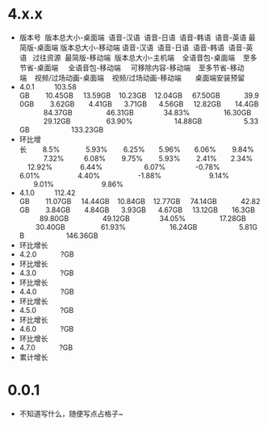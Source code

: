 # 4.x.x
* 版本号&nbsp;&nbsp;版本总大小-桌面端&nbsp;&nbsp;语音-汉语&nbsp;&nbsp;语音-日语&nbsp;&nbsp;语音-韩语&nbsp;&nbsp;语音-英语&nbsp;最简版-桌面端&nbsp;版本总大小-移动端&nbsp;语音-汉语&nbsp;&nbsp;语音-日语&nbsp;&nbsp;语音-韩语&nbsp;&nbsp;语音-英语&nbsp;&nbsp;&nbsp;过往资源&nbsp;&nbsp;最简版-移动端&nbsp;&nbsp;版本总大小-主机端  &nbsp;&nbsp;&nbsp;全语音包-桌面端 &nbsp;&nbsp;&nbsp;至多节省-桌面端 &nbsp;&nbsp;&nbsp; 全语音包-移动端 &nbsp;&nbsp;&nbsp; 可移除内容-移动端 &nbsp;&nbsp;&nbsp;至多节省-移动端&nbsp;&nbsp;&nbsp;&nbsp;视频/过场动画-桌面端&nbsp;&nbsp;&nbsp;&nbsp;视频/过场动画-移动端&nbsp;&nbsp;&nbsp;&nbsp;&nbsp;&nbsp;&nbsp;桌面端安装预留
* 4.0.1&nbsp;&nbsp;&nbsp;&nbsp;&nbsp;&nbsp;&nbsp;&nbsp;&nbsp;&nbsp;103.58 GB&nbsp;&nbsp;&nbsp;&nbsp;&nbsp;&nbsp;&nbsp;&nbsp;10.45GB&nbsp;&nbsp;&nbsp;&nbsp;&nbsp;13.59GB&nbsp;&nbsp;&nbsp;&nbsp;10.23GB&nbsp;&nbsp;&nbsp;&nbsp;12.04GB&nbsp;&nbsp;&nbsp;&nbsp;&nbsp;67.50GB&nbsp;&nbsp;&nbsp;&nbsp;&nbsp;&nbsp;&nbsp;&nbsp;&nbsp;&nbsp;&nbsp;&nbsp;39.90GB&nbsp;&nbsp;&nbsp;&nbsp;&nbsp;&nbsp;&nbsp;&nbsp;3.62GB&nbsp;&nbsp;&nbsp;&nbsp;&nbsp;&nbsp;&nbsp;4.41GB&nbsp;&nbsp;&nbsp;&nbsp;&nbsp;&nbsp;3.71GB&nbsp;&nbsp;&nbsp;&nbsp;&nbsp;&nbsp;4.56GB&nbsp;&nbsp;&nbsp;&nbsp;&nbsp;12.82GB&nbsp;&nbsp;&nbsp;&nbsp;&nbsp;&nbsp;&nbsp;14.4GB&nbsp;&nbsp;&nbsp;&nbsp;&nbsp;&nbsp;&nbsp;&nbsp;&nbsp;&nbsp;&nbsp;&nbsp;&nbsp;84.37GB&nbsp;&nbsp;&nbsp;&nbsp;&nbsp;&nbsp;&nbsp;&nbsp;&nbsp;&nbsp;&nbsp;&nbsp;&nbsp;&nbsp;&nbsp;&nbsp;&nbsp;46.31GB&nbsp;&nbsp;&nbsp;&nbsp;&nbsp;&nbsp;&nbsp;&nbsp;&nbsp;&nbsp;&nbsp;&nbsp;&nbsp;&nbsp;&nbsp;34.83%&nbsp;&nbsp;&nbsp;&nbsp;&nbsp;&nbsp;&nbsp;&nbsp;&nbsp;&nbsp;&nbsp;&nbsp;&nbsp;&nbsp;&nbsp;&nbsp;&nbsp;16.30GB&nbsp;&nbsp;&nbsp;&nbsp;&nbsp;&nbsp;&nbsp;&nbsp;&nbsp;&nbsp;&nbsp;&nbsp;&nbsp;&nbsp;&nbsp;&nbsp;&nbsp;29.12GB&nbsp;&nbsp;&nbsp;&nbsp;&nbsp;&nbsp;&nbsp;&nbsp;&nbsp;&nbsp;&nbsp;&nbsp;&nbsp;&nbsp;&nbsp;&nbsp;&nbsp;&nbsp;63.90%&nbsp;&nbsp;&nbsp;&nbsp;&nbsp;&nbsp;&nbsp;&nbsp;&nbsp;&nbsp;&nbsp;&nbsp;&nbsp;&nbsp;&nbsp;&nbsp;&nbsp;&nbsp;&nbsp;&nbsp;&nbsp;14.88GB&nbsp;&nbsp;&nbsp;&nbsp;&nbsp;&nbsp;&nbsp;&nbsp;&nbsp;&nbsp;&nbsp;&nbsp;&nbsp;&nbsp;&nbsp;&nbsp;&nbsp;&nbsp;&nbsp;&nbsp;&nbsp;5.33GB&nbsp;&nbsp;&nbsp;&nbsp;&nbsp;&nbsp;&nbsp;&nbsp;&nbsp;&nbsp;&nbsp;&nbsp;&nbsp;&nbsp;&nbsp;&nbsp;&nbsp;&nbsp;&nbsp;&nbsp;&nbsp;133.23GB
* 环比增长&nbsp;&nbsp;&nbsp;&nbsp;&nbsp;&nbsp;&nbsp;&nbsp;8.5%&nbsp;&nbsp;&nbsp;&nbsp;&nbsp;&nbsp;&nbsp;&nbsp;&nbsp;&nbsp;&nbsp;&nbsp;&nbsp;5.93%&nbsp;&nbsp;&nbsp;&nbsp;&nbsp;&nbsp;&nbsp;&nbsp;6.25%&nbsp;&nbsp;&nbsp;&nbsp;&nbsp;&nbsp;&nbsp;5.96%&nbsp;&nbsp;&nbsp;&nbsp;&nbsp;&nbsp;&nbsp;6.06%&nbsp;&nbsp;&nbsp;&nbsp;&nbsp;&nbsp;&nbsp;&nbsp;9.84%&nbsp;&nbsp;&nbsp;&nbsp;&nbsp;&nbsp;&nbsp;&nbsp;&nbsp;&nbsp;&nbsp;&nbsp;&nbsp;&nbsp;&nbsp;&nbsp;7.32%&nbsp;&nbsp;&nbsp;&nbsp;&nbsp;&nbsp;&nbsp;&nbsp;&nbsp;&nbsp;6.08%&nbsp;&nbsp;&nbsp;&nbsp;&nbsp;&nbsp;&nbsp;&nbsp;9.75%&nbsp;&nbsp;&nbsp;&nbsp;&nbsp;&nbsp;&nbsp;&nbsp;5.93%&nbsp;&nbsp;&nbsp;&nbsp;&nbsp;&nbsp;&nbsp;&nbsp;2.41%&nbsp;&nbsp;&nbsp;&nbsp;&nbsp;&nbsp;&nbsp;2.34%&nbsp;&nbsp;&nbsp;&nbsp;&nbsp;&nbsp;&nbsp;&nbsp;12.92%&nbsp;&nbsp;&nbsp;&nbsp;&nbsp;&nbsp;&nbsp;&nbsp;&nbsp;&nbsp;&nbsp;&nbsp;&nbsp;&nbsp;6.44%&nbsp;&nbsp;&nbsp;&nbsp;&nbsp;&nbsp;&nbsp;&nbsp;&nbsp;&nbsp;&nbsp;&nbsp;&nbsp;&nbsp;&nbsp;&nbsp;&nbsp;&nbsp;&nbsp;&nbsp;&nbsp;6.07%&nbsp;&nbsp;&nbsp;&nbsp;&nbsp;&nbsp;&nbsp;&nbsp;&nbsp;&nbsp;&nbsp;&nbsp;&nbsp;&nbsp;&nbsp;-0.78%&nbsp;&nbsp;&nbsp;&nbsp;&nbsp;&nbsp;&nbsp;&nbsp;&nbsp;&nbsp;&nbsp;&nbsp;&nbsp;&nbsp;&nbsp;&nbsp;&nbsp;&nbsp;&nbsp;&nbsp;6.01%&nbsp;&nbsp;&nbsp;&nbsp;&nbsp;&nbsp;&nbsp;&nbsp;&nbsp;&nbsp;&nbsp;&nbsp;&nbsp;&nbsp;&nbsp;&nbsp;&nbsp;&nbsp;&nbsp;4.40%&nbsp;&nbsp;&nbsp;&nbsp;&nbsp;&nbsp;&nbsp;&nbsp;&nbsp;&nbsp;&nbsp;&nbsp;&nbsp;&nbsp;&nbsp;&nbsp;&nbsp;&nbsp;&nbsp;-1.88%&nbsp;&nbsp;&nbsp;&nbsp;&nbsp;&nbsp;&nbsp;&nbsp;&nbsp;&nbsp;&nbsp;&nbsp;&nbsp;&nbsp;&nbsp;&nbsp;&nbsp;&nbsp;&nbsp;&nbsp;&nbsp;&nbsp;&nbsp;&nbsp;9.14%&nbsp;&nbsp;&nbsp;&nbsp;&nbsp;&nbsp;&nbsp;&nbsp;&nbsp;&nbsp;&nbsp;&nbsp;&nbsp;&nbsp;&nbsp;&nbsp;&nbsp;&nbsp;&nbsp;&nbsp;&nbsp;&nbsp;&nbsp;9.01%&nbsp;&nbsp;&nbsp;&nbsp;&nbsp;&nbsp;&nbsp;&nbsp;&nbsp;&nbsp;&nbsp;&nbsp;&nbsp;&nbsp;&nbsp;&nbsp;&nbsp;&nbsp;&nbsp;&nbsp;&nbsp;&nbsp;&nbsp;&nbsp;9.86%
* 4.1.0&nbsp;&nbsp;&nbsp;&nbsp;&nbsp;&nbsp;&nbsp;&nbsp;&nbsp;&nbsp;112.42 GB&nbsp;&nbsp;&nbsp;&nbsp;&nbsp;&nbsp;&nbsp;&nbsp;11.07GB&nbsp;&nbsp;&nbsp;&nbsp;&nbsp;14.44GB&nbsp;&nbsp;&nbsp;&nbsp;10.84GB&nbsp;&nbsp;&nbsp;&nbsp;12.77GB&nbsp;&nbsp;&nbsp;&nbsp;&nbsp;74.14GB&nbsp;&nbsp;&nbsp;&nbsp;&nbsp;&nbsp;&nbsp;&nbsp;&nbsp;&nbsp;&nbsp;&nbsp;42.82GB&nbsp;&nbsp;&nbsp;&nbsp;&nbsp;&nbsp;&nbsp;&nbsp;3.84GB&nbsp;&nbsp;&nbsp;&nbsp;&nbsp;&nbsp;&nbsp;4.84GB&nbsp;&nbsp;&nbsp;&nbsp;&nbsp;&nbsp;3.93GB&nbsp;&nbsp;&nbsp;&nbsp;&nbsp;&nbsp;4.67GB&nbsp;&nbsp;&nbsp;&nbsp;&nbsp;13.12GB&nbsp;&nbsp;&nbsp;&nbsp;&nbsp;&nbsp;&nbsp;16.3GB&nbsp;&nbsp;&nbsp;&nbsp;&nbsp;&nbsp;&nbsp;&nbsp;&nbsp;&nbsp;&nbsp;&nbsp;&nbsp;89.80GB&nbsp;&nbsp;&nbsp;&nbsp;&nbsp;&nbsp;&nbsp;&nbsp;&nbsp;&nbsp;&nbsp;&nbsp;&nbsp;&nbsp;&nbsp;&nbsp;&nbsp;49.12GB&nbsp;&nbsp;&nbsp;&nbsp;&nbsp;&nbsp;&nbsp;&nbsp;&nbsp;&nbsp;&nbsp;&nbsp;&nbsp;&nbsp;&nbsp;34.05%&nbsp;&nbsp;&nbsp;&nbsp;&nbsp;&nbsp;&nbsp;&nbsp;&nbsp;&nbsp;&nbsp;&nbsp;&nbsp;&nbsp;&nbsp;&nbsp;&nbsp;17.28GB&nbsp;&nbsp;&nbsp;&nbsp;&nbsp;&nbsp;&nbsp;&nbsp;&nbsp;&nbsp;&nbsp;&nbsp;&nbsp;&nbsp;&nbsp;&nbsp;30.40GB&nbsp;&nbsp;&nbsp;&nbsp;&nbsp;&nbsp;&nbsp;&nbsp;&nbsp;&nbsp;&nbsp;&nbsp;&nbsp;&nbsp;&nbsp;&nbsp;&nbsp;&nbsp;61.93%&nbsp;&nbsp;&nbsp;&nbsp;&nbsp;&nbsp;&nbsp;&nbsp;&nbsp;&nbsp;&nbsp;&nbsp;&nbsp;&nbsp;&nbsp;&nbsp;&nbsp;&nbsp;&nbsp;&nbsp;&nbsp;&nbsp;16.24GB&nbsp;&nbsp;&nbsp;&nbsp;&nbsp;&nbsp;&nbsp;&nbsp;&nbsp;&nbsp;&nbsp;&nbsp;&nbsp;&nbsp;&nbsp;&nbsp;&nbsp;&nbsp;&nbsp;&nbsp;&nbsp;5.81GB&nbsp;&nbsp;&nbsp;&nbsp;&nbsp;&nbsp;&nbsp;&nbsp;&nbsp;&nbsp;&nbsp;&nbsp;&nbsp;&nbsp;&nbsp;&nbsp;&nbsp;&nbsp;&nbsp;&nbsp;&nbsp;146.36GB
* 环比增长
* 4.2.0&nbsp;&nbsp;&nbsp;&nbsp;&nbsp;&nbsp;&nbsp;&nbsp;&nbsp;&nbsp;&nbsp;&nbsp;?GB
* 环比增长
* 4.3.0&nbsp;&nbsp;&nbsp;&nbsp;&nbsp;&nbsp;&nbsp;&nbsp;&nbsp;&nbsp;&nbsp;&nbsp;?GB
* 环比增长
* 4.4.0&nbsp;&nbsp;&nbsp;&nbsp;&nbsp;&nbsp;&nbsp;&nbsp;&nbsp;&nbsp;&nbsp;&nbsp;?GB
* 环比增长
* 4.5.0&nbsp;&nbsp;&nbsp;&nbsp;&nbsp;&nbsp;&nbsp;&nbsp;&nbsp;&nbsp;&nbsp;&nbsp;?GB
* 环比增长
* 4.6.0&nbsp;&nbsp;&nbsp;&nbsp;&nbsp;&nbsp;&nbsp;&nbsp;&nbsp;&nbsp;&nbsp;&nbsp;?GB
* 环比增长
* 4.7.0&nbsp;&nbsp;&nbsp;&nbsp;&nbsp;&nbsp;&nbsp;&nbsp;&nbsp;&nbsp;&nbsp;&nbsp;?GB
* 累计增长

# 0.0.1
* 不知道写什么，随便写点占格子~




